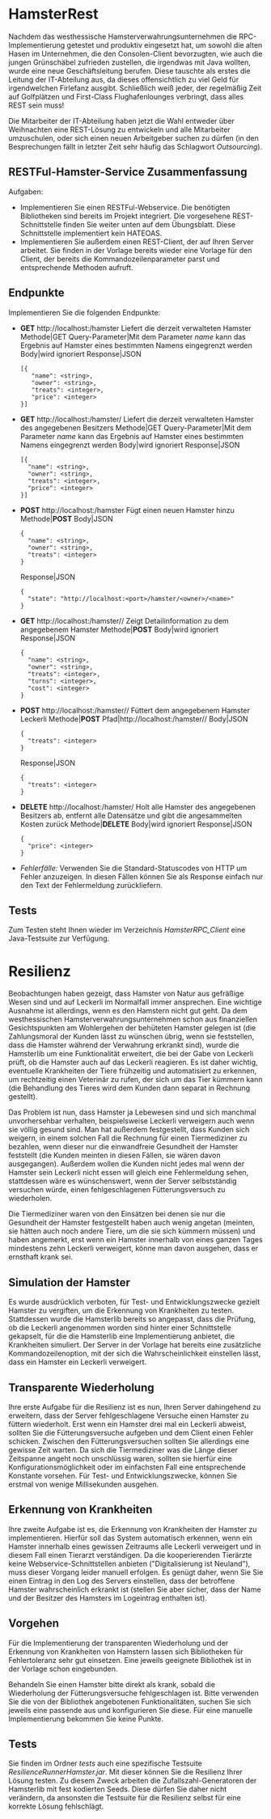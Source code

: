 # HamsterRest

Nachdem das westhessische Hamsterverwahrungsunternehmen die 
RPC-Implementierung getestet und produktiv eingesetzt hat, 
um sowohl die alten Hasen im Unternehmen, die den Consolen-Client bevorzugten, 
wie auch die jungen Grünschäbel zufrieden zustellen, die irgendwas mit Java 
wollten, wurde eine neue Geschäftsleitung berufen. Diese tauschte als erstes
die Leitung der IT-Abteilung aus, da dieses offensichtlich zu viel Geld für
irgendwelchen Firlefanz ausgibt. Schließlich weiß jeder, der regelmäßig Zeit auf
Golfplätzen und First-Class Flughafenlounges verbringt, dass alles REST sein muss!

Die Mitarbeiter der IT-Abteilung haben jetzt die Wahl entweder über Weihnachten
eine REST-Lösung zu entwickeln und alle Mitarbeiter umzuschulen, oder sich einen
neuen Arbeitgeber suchen zu dürfen (in den Besprechungen fällt in letzter Zeit
sehr häufig das Schlagwort *Outsourcing*).

## RESTFul-Hamster-Service Zusammenfassung

Aufgaben:
- Implementieren Sie einen RESTFul-Webservice. Die benötigten Bibliotheken sind bereits im Projekt integriert.
  Die vorgesehene REST-Schnittstelle finden Sie weiter unten auf dem Übungsblatt.
  Diese Schnittstelle implementiert kein HATEOAS.
- Implementieren Sie außerdem einen REST-Client, der auf Ihren Server arbeitet. Sie finden in der Vorlage bereits
  wieder eine Vorlage für den Client, der bereits die Kommandozeilenparameter parst und entsprechende Methoden aufruft.

## Endpunkte

Implementieren Sie die folgenden Endpunkte:

- **GET** http://localhost:<port>/hamster
  Liefert die derzeit verwalteten Hamster
   Methode|GET
   Query-Parameter|Mit dem Parameter *name* kann das Ergebnis auf Hamster eines bestimmten Namens eingegrenzt werden
   Body|wird ignoriert
   Response|JSON
    ```
    [{
       "name": <string>,
       "owner": <string>,
       "treats": <integer>,
       "price": <integer>
    }]
    ```
    	
- **GET** http://localhost:<port>/hamster/<owner>
  Liefert die derzeit verwalteten Hamster des angegebenen Besitzers
  Methode|GET
  Query-Parameter|Mit dem Parameter *name* kann das Ergebnis auf Hamster eines bestimmten Namens eingegrenzt werden
  Body|wird ignoriert
  Response|JSON
   ```
   [{
     "name": <string>,
     "owner": <string>,
     "treats": <integer>,
     "price": <integer>
   }]
   ```
  		
- **POST** http://localhost:<port>/hamster
  Fügt einen neuen Hamster hinzu
  Methode|**POST**
  Body|JSON
   ```
   {
     "name": <string>,
     "owner": <string>,
     "treats": <integer>
   }
   ```
  Response|JSON
   ```
   {
     "state": "http://localhost:<port>/hamster/<owner>/<name>"
   }
   ```
- **GET** http://localhost:<port>/hamster/<owner>/<name>
  Zeigt Detailinformation zu dem angegebenem Hamster
  Methode|**POST**
  Body|wird ignoriert
  Response|JSON
   ```
   {
     "name": <string>,
     "owner": <string>,
     "treats": <integer>,
     "turns": <integer>,
     "cost": <integer>
   }
   ```
- **POST** http://localhost:<port>/hamster/<owner>/<name>
  Füttert dem angegebenem Hamster Leckerli
  Methode|**POST**
  Pfad|http://localhost:<port>/hamster/<owner>/<name>
  Body|JSON
   ```
   {
     "treats": <integer>
   }
   ```
  Response|JSON
   ```
   {
     "treats": <integer>
   }
   ```
- **DELETE** http://localhost:<port>/hamster/<owner>
  Holt alle Hamster des angegebenen Besitzers ab, entfernt alle Datensätze und gibt die angesammelten Kosten zurück
  Methode|**DELETE**
  Body|wird ignoriert
  Response|JSON
   ```
   {
     "price": <integer>
   }
   ```
- *Fehlerfälle:*
  Verwenden Sie die Standard-Statuscodes von HTTP um Fehler anzuzeigen. In diesen Fällen können Sie als Response einfach nur den Text der Fehlermeldung zurückliefern.

## Tests

Zum Testen steht Ihnen wieder im Verzeichnis *HamsterRPC_Client* eine Java-Testsuite zur Verfügung.

# Resilienz

Beobachtungen haben gezeigt, dass Hamster von Natur aus gefräßige Wesen sind und auf Leckerli im Normalfall immer ansprechen. 
Eine wichtige Ausnahme ist allerdings, wenn es den Hamstern nicht gut geht. Da dem westhessischen Hamsterverwahrungsunternehmen
schon aus finanziellen Gesichtspunkten am Wohlergehen der behüteten Hamster gelegen ist (die Zahlungsmoral der Kunden lässt
zu wünschen übrig, wenn sie feststellen, dass die Hamster während der Verwahrung erkrankt sind), wurde die Hamsterlib um eine Funktionalität
erweitert, die bei der Gabe von Leckerli prüft, ob die Hamster auch auf das Leckerli reagieren. Es ist daher wichtig, eventuelle Krankheiten
der Tiere frühzeitig und automatisiert zu erkennen, um rechtzeitig einen Veterinär zu rufen, der sich um das Tier kümmern kann
(die Behandlung des Tieres wird dem Kunden dann separat in Rechnung gestellt).

Das Problem ist nun, dass Hamster ja Lebewesen sind und sich manchmal unvorhersehbar verhalten, beispielsweise Leckerli verweigern
auch wenn sie völlig gesund sind. Man hat außerdem festgestellt, dass Kunden sich weigern, in einem solchen Fall die Rechnung für einen Tiermediziner
zu bezahlen, wenn dieser nur die einwandfreie Gesundheit der Hamster feststellt (die Kunden meinten in diesen Fällen, sie wären davon ausgegangen). 
Außerdem wollen die Kunden nicht jedes mal wenn der Hamster sein Leckerli nicht essen will gleich eine Fehlermeldung sehen, stattdessen wäre
es wünschenswert, wenn der Server selbstständig versuchen würde, einen fehlgeschlagenen Fütterungsversuch zu wiederholen.

Die Tiermediziner waren von den Einsätzen bei denen sie nur die Gesundheit der Hamster festgestellt haben auch wenig angetan
(meinten, sie hätten auch noch andere Tiere, um die sie sich kümmern müssen)
und haben angemerkt, erst wenn ein Hamster innerhalb von eines ganzen Tages mindestens zehn Leckerli verweigert, könne man davon ausgehen, 
dass er ernsthaft krank sei.

## Simulation der Hamster

Es wurde ausdrücklich verboten, für Test- und Entwicklungszwecke gezielt Hamster zu vergiften, um die Erkennung von Krankheiten zu testen. 
Stattdessen wurde die Hamsterlib bereits so angepasst, dass die Prüfung, ob die Leckerli angenommen worden sind hinter einer Schnittstelle
gekapselt, für die die Hamsterlib eine Implementierung anbietet, die Krankheiten simuliert. Der Server in der Vorlage hat bereits eine
zusätzliche Kommandozeilenoption, mit der sich die Wahrscheinlichkeit einstellen lässt, dass ein Hamster ein Leckerli verweigert.

## Transparente Wiederholung

Ihre erste Aufgabe für die Resilienz ist es nun, Ihren Server dahingehend zu erweitern, dass der Server fehlgeschlagene Versuche einen
Hamster zu füttern wiederholt. Erst wenn ein Hamster drei mal ein Leckerli abweist, sollten Sie die Fütterungsversuche
aufgeben und dem Client einen Fehler schicken. Zwischen den Fütterungsversuchen sollten Sie allerdings eine gewisse Zeit warten.
Da sich die Tiermediziner was die Länge dieser Zeitspanne angeht noch unschlüssig waren, sollten sie hierfür eine Konfigurationsmöglichkeit
oder im einfachsten Fall eine entsprechende Konstante vorsehen. Für Test- und Entwicklungszwecke, können Sie erstmal von wenige Millisekunden ausgehen.

## Erkennung von Krankheiten

Ihre zweite Aufgabe ist es, die Erkennung von Krankheiten der Hamster zu implementieren. Hierfür soll das System automatisch erkennen, wenn ein
Hamster innerhalb eines gewissen Zeitraums alle Leckerli verweigert und in diesem Fall einen Tierarzt verständigen. Da die kooperierenden
Tierärzte keine Webservice-Schnittstellen anbieten ("Digitalisierung ist Neuland"), muss dieser Vorgang leider manuell erfolgen. Es genügt daher, wenn Sie
Sie einen Eintrag in den Log des Servers einstellen, dass der betroffene Hamster wahrscheinlich erkrankt ist (stellen Sie aber sicher, dass der Name und der
Besitzer des Hamsters im Logeintrag enthalten ist).

## Vorgehen

Für die Implementierung der transparenten Wiederholung und der Erkennung von Krankheiten von Hamstern lassen sich Bibliotheken für Fehlertoleranz sehr gut einsetzen.
Eine jeweils geeignete Bibliothek ist in der Vorlage schon eingebunden.

Behandeln Sie einen Hamster bitte direkt als krank, sobald die Wiederholung der Fütterungsversuche fehlgeschlagen ist. Bitte verwenden Sie die von der Bibliothek angebotenen
Funktionalitäten, suchen Sie sich jeweils eine passende aus und konfigurieren Sie diese. Für eine manuelle Implementierung bekommen Sie keine Punkte.

## Tests

Sie finden im Ordner *tests* auch eine spezifische Testsuite *ResilienceRunnerHamster.jar*. Mit dieser können Sie die Resilienz Ihrer Lösung testen. Zu diesem Zweck arbeiten die Zufallszahl-Generatoren der Hamsterlib mit fest kodierten Seeds. Diese dürfen Sie daher nicht verändern, da ansonsten die Testsuite für die Resilienz selbst für eine korrekte Lösung fehlschlägt.
